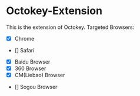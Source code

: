# Octokey-Extension
This is the extension of Octokey.
Targeted Browsers:
- [x] Chrome
- [] Safari
- [x] Baidu Browser
- [x] 360 Browser
- [x] CM(Liebao) Browser
- [] Sogou Browser
